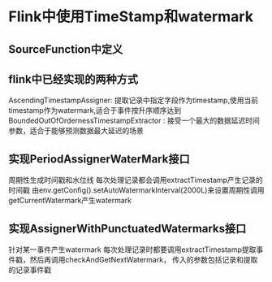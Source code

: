  # Flink中使用TimeStamp和watermark
## SourceFunction中定义

## flink中已经实现的两种方式
   AscendingTimestampAssigner:
   提取记录中指定字段作为timestamp,使用当前timestamp作为watermark,适合于事件按升序顺序达到
   BoundedOutOfOrdernessTimestampExtractor :
   接受一个最大的数据延迟时间参数，适合于能够预测数据最大延迟的场景

## 实现PeriodAssignerWaterMark接口
   周期性生成时间戳和水位线
   每次处理记录都会调用extractTimestamp产生记录的时间戳
   由env.getConfig().setAutoWatermarkInterval(2000L)来设置周期性调用getCurrentWatermark产生watermark
   
## 实现AssignerWithPunctuatedWatermarks接口  
   针对某一事件产生watermark
   每次处理记录时都要调用extractTimestamp提取事件戳，然后再调用checkAndGetNextWatermark，
   传入的参数包括记录和提取的记录事件戳